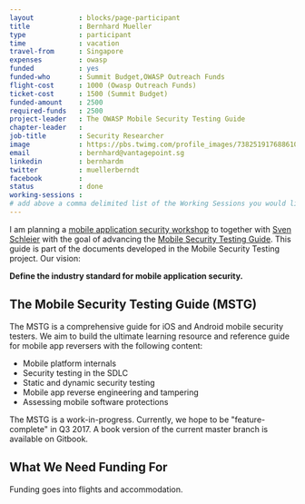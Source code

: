 ```yaml
---
layout           : blocks/page-participant
title            : Bernhard Mueller
type             : participant
time             : vacation
travel-from      : Singapore
expenses         : owasp
funded           : yes
funded-who       : Summit Budget,OWASP Outreach Funds
flight-cost      : 1000 (Owasp Outreach Funds)
ticket-cost      : 1500 (Summit Budget)
funded-amount    : 2500
required-funds   : 2500
project-leader   : The OWASP Mobile Security Testing Guide
chapter-leader   :
job-title        : Security Researcher
image            : https://pbs.twimg.com/profile_images/738251917688610816/1_MzP-c2_400x400.jpg
email            : bernhard@vantagepoint.sg
linkedin         : bernhardm
twitter          : muellerberndt
facebook         :
status           : done
working-sessions :
# add above a comma delimited list of the Working Sessions you would like to attend (use the session's title)
---
```


I am planning a [mobile application security workshop](/Working-Sessions/Mobile-Security/index.html) to together with [Sven Schleier](/Participants/funded/Sven-Schleier.html) with the goal of advancing the [Mobile Security Testing Guide](https://github.com/OWASP/owasp-mstg). This guide is part of the documents developed in the Mobile Security Testing project. Our vision:

**Define the industry standard for mobile application security.**

## The Mobile Security Testing Guide (MSTG)

The MSTG is a comprehensive guide for iOS and Android mobile security testers. We aim to build the ultimate learning resource and reference guide for mobile app reversers with the following content:

- Mobile platform internals
- Security testing in the SDLC
- Static and dynamic security testing
- Mobile app reverse engineering and tampering
- Assessing mobile software protections

The MSTG is a work-in-progress. Currently, we hope to be "feature-complete" in Q3 2017. A book version of the current master branch is available on Gitbook.

## What We Need Funding For

Funding goes into flights and accommodation.
